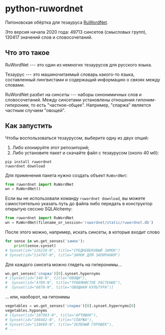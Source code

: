 # python-ruwordnet
Питоновская обёртка для тезауруса [RuWordNet](https://ruwordnet.ru/ru).

Это версия начала 2020 года: 49713 синсетов (смысловых групп), 
130417 значений слов и словосочетаний. 

## Что это такое
RuWordNet --- это один из немногих тезаурусов для русского языка.

Тезаурус --- это машиночитаемый словарь какого-то языка, 
составленный лингвистами и содержащий информацию о связях между словами.

RuWordNet разбит на *синсеты* --- наборы синонимичных слов и словосочетаний.
Между синсетами установлены отношения *гипоним-гипероним*, то есть 
"частное-общее". Например, "спаржа" является частным случаем "овощей".



## Как запустить
Чтобы воспользоваться тезаурусом, выберите одну из двух опций:
1. Либо клонируйте этот репозиторий;
2. Либо установите пакет и скачайте файл с тезаурусом (около 40 мб):
```commandline
pip install ruwordnet
ruwordnet download
```

Для применения пакета нужно создать объект `RuWordNet`:
```python
from ruwordnet import RuWordNet
wn = RuWordNet()
```

Если вы не использовали команду `ruwordnet download`, вы можете самостоятельно
указать путь до файла либо передать в конструктор открытую сессию SQLAlchemy:
```python
from ruwordnet import RuWordNet
wn = RuWordNet(filename_or_session='ruwordnet/static/ruwordnet.db')
```

После этого можно, например, искать синсеты, в которые входит слово
```python
for sense in wn.get_senses('замок'):
    print(sense.synset)
# Synset(id="126228-N", title="СРЕДНЕВЕКОВЫЙ ЗАМОК")
# Synset(id="114707-N", title="ЗАМОК ДЛЯ ЗАПИРАНИЯ")
```

Для каждого синсета можно глядеть на гиперонимы...
```python
wn.get_senses('спаржа')[0].synset.hypernyms
# [Synset(id="348-N", title="ОВОЩИ"),
#  Synset(id="4789-N", title="ТРАВЯНИСТОЕ РАСТЕНИЕ"),
#  Synset(id="6878-N", title="ОВОЩНАЯ КУЛЬТУРА")]
```
... или, наоборот, на гипонимы
```python
vegetables = wn.get_senses('спаржа')[0].synset.hypernyms[0]
vegetables.hyponyms
# [Synset(id="107993-N", title="АРТИШОК"),
# Synset(id="108482-N", title="СПАРЖА"),
# Synset(id="118660-N", title="ЗЕЛЕНЫЙ ГОРОШЕК"),
# ...
```

